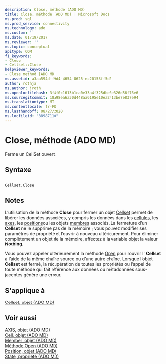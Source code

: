 ```yaml
---
description: Close, méthode (ADO MD)
title: Close, méthode (ADO MD) | Microsoft Docs
ms.prod: sql
ms.prod_service: connectivity
ms.technology: ado
ms.custom: ''
ms.date: 01/19/2017
ms.reviewer: ''
ms.topic: conceptual
apitype: COM
f1_keywords:
- Close
- Cellset::Close
helpviewer_keywords:
- Close method [ADO MD]
ms.assetid: a3aa594d-f9d4-4654-8625-ec20153ff5d9
author: rothja
ms.author: jroth
ms.openlocfilehash: 3f4f0c1613b1ca0e33a4f325dbe3e326d56f76e6
ms.sourcegitcommit: 18a98ea6a30d448aa6195e10ea2413be7e837e94
ms.translationtype: MT
ms.contentlocale: fr-FR
ms.lasthandoff: 08/27/2020
ms.locfileid: "88987110"
---
```

# <a name="close-method-ado-md"></a>Close, méthode (ADO MD)
Ferme un CellSet ouvert.  
  
## <a name="syntax"></a>Syntaxe  
  
```  
  
Cellset.Close  
```  
  
## <a name="remarks"></a>Notes  
 L’utilisation de la méthode **Close** pour fermer un objet [Cellset](./cellset-object-ado-md.md) permet de libérer les données associées, y compris les données dans les [cellules](./cell-object-ado-md.md), les [axes](./axis-object-ado-md.md), les [positions](./position-object-ado-md.md)ou les objets [membres](./member-object-ado-md.md) associés. La fermeture d’un **Cellset** ne le supprime pas de la mémoire ; vous pouvez modifier ses paramètres de propriété et l’ouvrir à nouveau ultérieurement. Pour éliminer complètement un objet de la mémoire, affectez à la variable objet la valeur **Nothing**.  
  
 Vous pouvez appeler ultérieurement la méthode [Open](./open-method-ado-md.md) pour rouvrir l' **Cellset** à l’aide de la même chaîne source ou d’une autre chaîne. Lorsque l’objet **Cellset** est fermé, la récupération de toutes les propriétés ou l’appel de toute méthode qui fait référence aux données ou métadonnées sous-jacentes génère une erreur.  
  
## <a name="applies-to"></a>S'applique à  
 [Cellset, objet (ADO MD)](./cellset-object-ado-md.md)  
  
## <a name="see-also"></a>Voir aussi  
 [AXIS, objet (ADO MD)](./axis-object-ado-md.md)   
 [Cell, objet (ADO MD)](./cell-object-ado-md.md)   
 [Member, objet (ADO MD)](./member-object-ado-md.md)   
 [Méthode Open (ADO MD)](./open-method-ado-md.md)   
 [Position, objet (ADO MD)](./position-object-ado-md.md)   
 [State, propriété (ADO MD)](./state-property-ado-md.md)